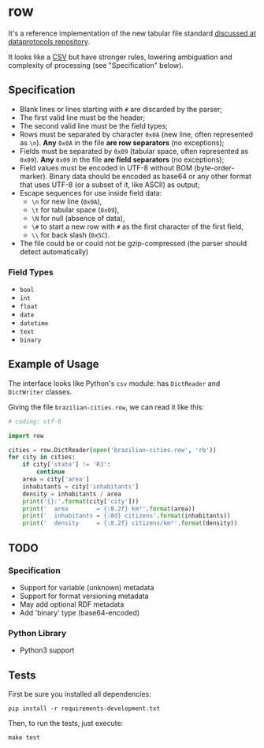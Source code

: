 # row

It's a reference implementation of the new tabular file standard [discussed at
dataprotocols
repository](https://github.com/dataprotocols/dataprotocols/issues/76).

It looks like a [CSV](http://en.wikipedia.org/wiki/Comma-separated_values) but
have stronger rules, lowering ambiguation and complexity of processing (see
"Specification" below).


## Specification

- Blank lines or lines starting with `#` are discarded by the parser;
- The first valid line must be the header;
- The second valid line must be the field types;
- Rows must be separated by character `0x0A` (new line, often represented as
  `\n`). **Any** `0x0A` in the file **are row separators** (no exceptions);
- Fields must be separated by `0x09` (tabular space, often represented as
  `0x09`). **Any** `0x09` in the file **are field separators** (no exceptions);
- Field values must be encoded in UTF-8 without BOM (byte-order-marker).
  Binary data should be encoded as base64 or any other format that uses UTF-8
  (or a subset of it, like ASCII) as output;
- Escape sequences for use inside field data:
  - `\n` for new line (`0x0A`),
  - `\t` for tabular space (`0x09`),
  - `\N` for null (absence of data),
  - `\#` to start a new row with `#` as the first character of the first field,
  - `\\` for back slash (`0x5C`).
- The file could be or could not be gzip-compressed (the parser should detect
  automatically)


### Field Types

- `bool`
- `int`
- `float`
- `date`
- `datetime`
- `text`
- `binary`


## Example of Usage

The interface looks like Python's `csv` module: has `DictReader` and
`DictWriter` classes.

Giving the file `brazilian-cities.row`, we can read it like this:

```python
# coding: utf-8

import row

cities = row.DictReader(open('brazilian-cities.row', 'rb'))
for city in cities:
    if city['state'] != 'RJ':
        continue
    area = city['area']
    inhabitants = city['inhabitants']
    density = inhabitants / area
    print('{}:'.format(city['city']))
    print('  area        = {:8.2f} km²'.format(area))
    print('  inhabitants = {:8d} citizens'.format(inhabitants))
    print('  density     = {:8.2f} citizens/km²'.format(density))
```



## TODO

### Specification

- Support for variable (unknown) metadata
- Support for format versioning metadata
- May add optional RDF metadata
- Add 'binary' type (base64-encoded)


### Python Library

- Python3 support


## Tests

First be sure you installed all dependencies:

    pip install -r requirements-development.txt

Then, to run the tests, just execute:

    make test
